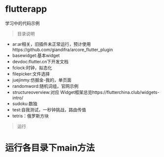 # flutterapp

学习中的代码示例

> 目录说明
* ar:ar相关，旧插件未正常运行，预计使用https://github.com/giandifra/arcore_flutter_plugin
* basewidget:基本widget
* devdoc:flutter.cn下开发文档
* fclock:时钟，拟态化
* filepicker:文件选择
* juejinmy:仿掘金-我的，单页面
* randomword:随机词组，官网示例
* structureoverview:对应 Widget框架总览https://flutterchina.club/widgets-intro/
* sudoku:数独
* test:自我测试，一秒钟挑战，路由传值
* tetris：俄罗斯方块 
> 运行

# 运行各目录下main方法